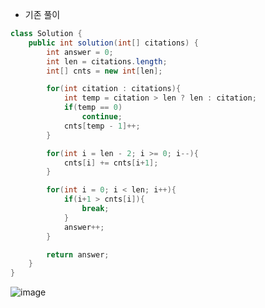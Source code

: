 + 기존 풀이
```java
class Solution {
    public int solution(int[] citations) {
        int answer = 0;
        int len = citations.length;
        int[] cnts = new int[len];

        for(int citation : citations){
            int temp = citation > len ? len : citation;
            if(temp == 0)
                continue;
            cnts[temp - 1]++;
        }

        for(int i = len - 2; i >= 0; i--){
            cnts[i] += cnts[i+1];
        }

        for(int i = 0; i < len; i++){
            if(i+1 > cnts[i]){
                break;
            }
            answer++;
        }

        return answer;
    }
}
```
![image](https://github.com/alswo1212/CNF_codingTest_sturdy/assets/92290312/22ed35f2-e5ca-467b-896a-d183ddfac4e8)
